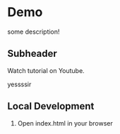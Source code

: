 # Demo

some description!

## Subheader

Watch tutorial on Youtube.

yessssir


## Local Development
1. Open index.html in your browser